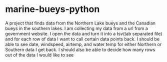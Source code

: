 # marine-bueys-python
A project that finds data from the Northern Lake bueys and the Canadian bueys in the southern lakes. I am collecting my data from a url from a government website. I open the data and turn it into a tsv(tab separated file) and for each row of data I want to call certain data points back. I should be able to see date, windspeed, airtemp, and water temp for either Northern or Southern data I get back. I should also be able to decide how many rows out of the data I would like to see 
